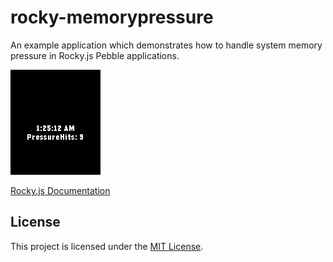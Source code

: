 # rocky-memorypressure

An example application which demonstrates how to handle system memory pressure
in Rocky.js Pebble applications.

![Screenshot](/screenshots/01.png)

[Rocky.js Documentation](https://developer.pebble.com/docs/rockyjs/rocky/#RockyMemoryPressureCallback)



## License

This project is licensed under the [MIT License](./LICENSE).
